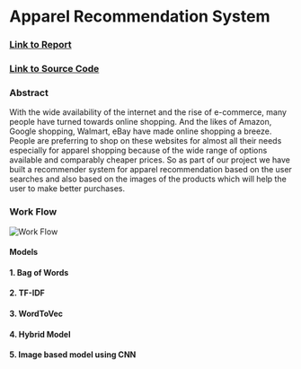 # Apparel Recommendation System

### [Link to Report](https://github.com/SandeepJ97/CMPE256-AmazonApparelRecommendation/blob/master/Amazon%20Apparel%20Recommendation%20System.pdf)
### [Link to Source Code](https://github.com/SandeepJ97/CMPE256-AmazonApparelRecommendation/blob/master/Amazon_Apparel_Recommendation.ipynb)

### Abstract
With the wide availability of the internet and the rise of e-commerce, many people have turned towards online shopping. And the likes of Amazon, Google shopping, Walmart, eBay have made online shopping a breeze. People are preferring to shop on these websites for almost all their needs especially for apparel shopping because of the wide range of options available and comparably cheaper prices. So as part of our project we have built a recommender system for apparel recommendation based on the user searches and also based on the images of the products which will help the user to make better purchases.

### Work Flow
![Work Flow](https://github.com/SandeepJ97/CMPE256-AmazonApparelRecommendation/blob/master/images/Amazon%20Apparel%20Recommendation%20System.png)


#### Models
#### 1. Bag of Words
#### 2. TF-IDF
#### 3. WordToVec
#### 4. Hybrid Model
#### 5. Image based model using CNN


